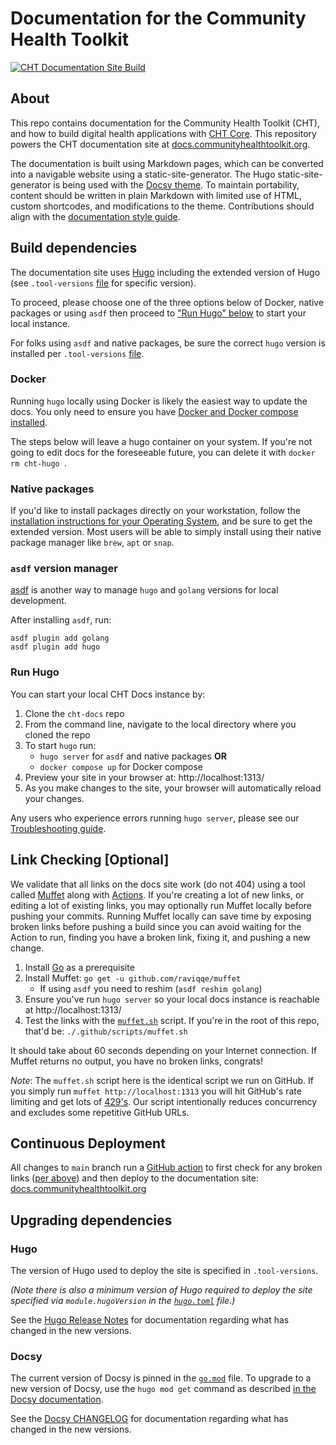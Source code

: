# Documentation for the Community Health Toolkit

[![CHT Documentation Site Build](https://github.com/medic/cht-docs/workflows/CHT%20Documentation%20Site%20Build/badge.svg)](https://github.com/medic/cht-docs/actions)

## About

This repo contains documentation for the Community Health Toolkit (CHT), and how to build digital health applications with [CHT Core](https://github.com/medic/cht-core). This repository powers the CHT documentation site at [docs.communityhealthtoolkit.org](https://docs.communityhealthtoolkit.org).

The documentation is built using Markdown pages, which can be converted into a navigable website using a static-site-generator. The Hugo static-site-generator is being used with the [Docsy theme](https://themes.gohugo.io/docsy/). To maintain portability, content should be written in plain Markdown with limited use of HTML, custom shortcodes, and modifications to the theme. Contributions should align with the [documentation style guide](https://docs.communityhealthtoolkit.org/contribute/docs/style-guide/).

## Build dependencies

The documentation site uses [Hugo](https://gohugo.io/) including the extended version of Hugo (see `.tool-versions` [file](https://github.com/medic/cht-docs/blob/main/.tool-versions) for specific version).

To proceed, please choose one of the three options below of Docker, native packages or using `asdf` then proceed to ["Run Hugo" below](#run-hugo) to start your local instance.

For folks using `asdf` and native packages, be sure the correct `hugo` version is installed per `.tool-versions` [file](https://github.com/medic/cht-docs/blob/main/.tool-versions).

### Docker

Running `hugo` locally using Docker is likely the easiest way to update the docs.  You only need to ensure you have [Docker and Docker compose installed](https://docs.docker.com/compose/install/).

The steps below will leave a hugo container on your system.  If you're not going to edit docs for the foreseeable future, you can delete it with `docker rm cht-hugo `.

### Native packages

If you'd like to install packages directly on your workstation, follow the [installation instructions for your Operating System](https://gohugo.io/getting-started/installing/), and be sure to get the extended version. Most users will be able to simply install using their native package manager like `brew`, `apt` or `snap`.

### `asdf` version manager

[asdf](https://asdf-vm.com/guide/getting-started.html) is another way to manage `hugo` and `golang` versions for local development.

After installing `asdf`, run:
```shell
asdf plugin add golang
asdf plugin add hugo
```

### Run Hugo

You can start your local CHT Docs instance by:

1. Clone the `cht-docs` repo
2. From the command line, navigate to the local directory where you cloned the repo
3. To start `hugo` run:
   * `hugo server` for `asdf` and native packages **OR**
   * `docker compose up` for Docker compose
4. Preview your site in your browser at: http://localhost:1313/
5. As you make changes to the site, your browser will automatically reload your changes.

Any users who experience errors running `hugo server`, please see our [Troubleshooting guide](./troubleshooting.md).

## Link Checking [Optional]

We validate that all links on the docs site work (do not 404) using a tool called [Muffet](https://github.com/raviqqe/muffet) along with [Actions](https://github.com/features/actions). If you're creating a lot of new links, or editing a lot of existing links, you may optionally run Muffet locally before pushing your commits. Running Muffet locally can save time by exposing broken links before pushing a build since you can avoid waiting for the Action to run, finding you have a broken link, fixing it, and pushing a new change.

1. Install [Go](https://golang.org/doc/install) as a prerequisite 
2. Install Muffet: `go get -u github.com/raviqqe/muffet`
    - If using `asdf` you need to reshim (`asdf reshim golang`)
3. Ensure you've run `hugo server` so your local docs instance is reachable at http://localhost:1313/
4. Test the links with the [`muffet.sh`](https://github.com/medic/cht-docs/blob/main/.github/scripts/muffet.sh) script.  If you're in the root of this repo, that'd be: `./.github/scripts/muffet.sh` 
  
It should take about 60 seconds depending on your Internet connection. If Muffet returns no output, you have no broken links, congrats! 

_Note_: The `muffet.sh` script here is the identical script we run on GitHub. If you simply run `muffet http://localhost:1313` you will hit GitHub's rate limiting and get lots of [429's](https://developer.mozilla.org/en-US/docs/Web/HTTP/Status/429). Our script intentionally reduces concurrency and excludes some repetitive GitHub URLs.

## Continuous Deployment

All changes to `main` branch run a [GitHub action](.github/workflows/ci.yml) to first check for any broken links ([per above](#link-checking-optional)) and then deploy to the documentation site: [docs.communityhealthtoolkit.org](https://docs.communityhealthtoolkit.org)

## Upgrading dependencies

### Hugo

The version of Hugo used to deploy the site is specified in `.tool-versions`. 

_(Note there is also a minimum version of Hugo required to deploy the site specified via `module.hugoVersion` in the [`hugo.toml`](./hugo.toml) file.)_

See the [Hugo Release Notes](https://github.com/gohugoio/hugo/releases) for documentation regarding what has changed in the new versions.

### Docsy

The current version of Docsy is pinned in the [`go.mod`](./go.mod) file. To upgrade to a new version of Docsy, use the `hugo mod get` command as described [in the Docsy documentation](https://www.docsy.dev/docs/updating/updating-hugo-module/).

See the [Docsy CHANGELOG](https://github.com/google/docsy/blob/main/CHANGELOG.md) for documentation regarding what has changed in the new versions.
